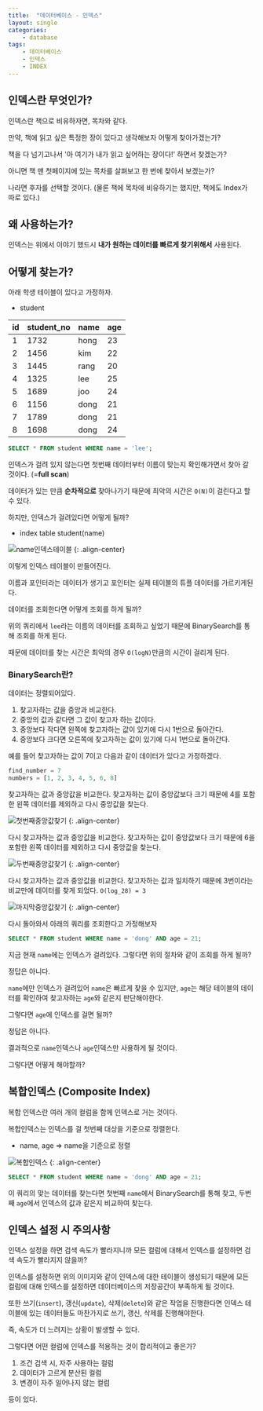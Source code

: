 ```yaml
---
title:  "데이터베이스 - 인덱스"
layout: single
categories:
    - database
tags:
    - 데이터베이스
    - 인덱스
    - INDEX
---
```


## 인덱스란 무엇인가?
인덱스란 책으로 비유하자면, 목차와 같다.

만약, 책에 읽고 싶은 특정한 장이 있다고 생각해보자 어떻게 찾아가겠는가?

책을 다 넘기고나서 '아 여기가 내가 읽고 싶어하는 장이다!' 하면서 찾겠는가?

아니면 책 맨 첫페이지에 있는 목차를 살펴보고 한 번에 찾아서 보겠는가?

나라면 후자를 선택할 것이다. (물론 책에 목차에 비유하기는 했지만, 책에도 Index가 따로 있다.)

## 왜 사용하는가?
인덱스는 위에서 이야기 했드시 **내가 원하는 데이터를 빠르게 찾기위해서** 사용된다.

## 어떻게 찾는가?
아래 학생 테이블이 있다고 가정하자.

- student

|id|student_no|name|age|
|-|-|-|-|
|1|1732|hong|23|
|2|1456|kim|22|
|3|1445|rang|20|
|4|1325|lee|25|
|5|1689|joo|24|
|6|1156|dong|21|
|7|1789|dong|21|
|8|1698|dong|24|


```sql
SELECT * FROM student WHERE name = 'lee';
```

인덱스가 걸려 있지 않는다면 첫번째 데이터부터 이름이 맞는지 확인해가면서 찾아 갈 것이다. (=**full scan**)

데이터가 있는 만큼 **순차적으로** 찾아나가기 때문에 최악의 시간은 `O(N)`이 걸린다고 할 수 있다.

하지만, 인덱스가 걸려있다면 어떻게 될까?

- index table student(name)

![name인덱스테이블](https://github.com/user-attachments/assets/4f8e627f-3528-41e9-b184-d80f1a0e2659)
{: .align-center}

이렇게 인덱스 테이블이 만들어진다.

이름과 포인터라는 데이터가 생기고 포인터는 실제 테이블의 튜플 데이터를 가르키게된다.

데이터를 조회한다면 어떻게 조회를 하게 될까?

위의 쿼리에서 `lee`라는 이름의 데이터를 조회하고 싶었기 때문에 BinarySearch를 통해 조회를 하게 된다.

때문에 데이터를 찾는 시간은 최악의 경우 `O(logN)`만큼의 시간이 걸리게 된다.

### BinarySearch란?
데이터는 정렬되어있다.

1. 찾고자하는 값을 중앙과 비교한다.
2. 중앙의 값과 같다면 그 값이 찾고자 하는 값이다.
3. 중앙보다 작다면 왼쪽에 찾고자하는 값이 있기에 다시 1번으로 돌아간다.
4. 중앙보다 크다면 오른쪽에 찾고자하는 값이 있기에 다시 1번으로 돌아간다.

예를 들어 찾고자하는 값이 7이고 다음과 같이 데이터가 있다고 가정하겠다.

```python
find_number = 7
numbers = [1, 2, 3, 4, 5, 6, 8]
```

찾고자하는 값과 중앙값을 비교한다. 찾고자하는 값이 중앙값보다 크기 때문에 4를 포함한 왼쪽 데이터를 제외하고 다시 중앙값을 찾는다.

![첫번째중앙값찾기](https://github.com/user-attachments/assets/0b0c6145-ca2e-417a-8d3c-62d4685e1832)
{: .align-center}

다시 찾고자하는 값과 중앙값을 비교한다. 찾고자하는 값이 중앙값보다 크기 때문에 6을 포함한 왼쪽 데이터를 제외하고 다시 중앙값을 찾는다.

![두번째중앙값찾기](https://github.com/user-attachments/assets/6374fe4e-e8c2-4a4e-97b0-da3bb8558827)
{: .align-center}

다시 찾고자하는 값과 중앙값을 비교한다. 찾고자하는 값과 일치하기 때문에 3번이라는 비교만에 데이터를 찾게 되었다. `O(log_28) = 3`

![마지막중앙값찾기](https://github.com/user-attachments/assets/a6f64b5e-fcf9-403c-b91e-c40c8b76624c)
{: .align-center}

다시 돌아와서 아래의 쿼리를 조회한다고 가정해보자

```sql
SELECT * FROM student WHERE name = 'dong' AND age = 21;
```

지금 현재 `name`에는 인덱스가 걸려있다. 그렇다면 위의 절차와 같이 조회를 하게 될까?

정답은 아니다.

`name`에만 인덱스가 걸려있어 `name`은 빠르게 찾을 수 있지만, `age`는 해당 테이블의 데이터를 확인하여 찾고자하는 `age`와 같은지 판단해야한다.

그렇다면 `age`에 인덱스를 걸면 될까?

정답은 아니다.

결과적으로 `name`인덱스나 `age`인덱스만 사용하게 될 것이다.

그렇다면 어떻게 해야할까?

## 복합인덱스 (Composite Index)
복합 인덱스란 여러 개의 컬럼을 함께 인덱스로 거는 것이다.

복합인덱스는 인덱스를 걸 첫번째 대상을 기준으로 정렬한다.

- name, age => name을 기준으로 정렬

![복합인덱스](https://github.com/user-attachments/assets/05b60919-b657-4927-84f5-bd9645e74b9f)
{: .align-center}

```sql
SELECT * FROM student WHERE name = 'dong' AND age = 21;
```

이 쿼리의 맞는 데이터를 찾는다면 첫번째 `name`에서 BinarySearch를 통해 찾고, 두번째 `age`에서 인덱스의 값과 같은지 비교하여 찾는다.

## 인덱스 설정 시 주의사항
인덱스 설정을 하면 검색 속도가 빨라지니까 모든 컬럼에 대해서 인덱스를 설정하면 검색 속도가 빨라지지 않을까?

인덱스를 설정하면 위의 이미지와 같이 인덱스에 대한 테이블이 생성되기 때문에 모든 컬럼에 대해 인덱스를 설정하면 데이터베이스의 저장공간이 부족하게 될 것이다.

또한 쓰기(`insert`), 갱신(`update`), 삭제(`delete`)와 같은 작업을 진행한다면 인덱스 테이블에 있는 데이터들도 마찬가지로 쓰기, 갱신, 삭제를 진행해야한다. 

즉, 속도가 더 느려지는 상황이 발생할 수 있다.

그렇다면 어떤 컬럼에 인덱스를 적용하는 것이 합리적이고 좋은가?

1. 조건 검색 시, 자주 사용하는 컬럼
2. 데이터가 고르게 분산된 컬럼
3. 변경이 자주 일어나지 않는 컬럼

등이 있다.


